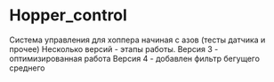 # Hopper_control
Система управления для хоппера начиная с азов (тесты датчика и прочее)
Несколько версий - этапы работы.
Версия 3 - оптимизированная работа
Версия 4 - добавлен фильтр бегущего среднего 
